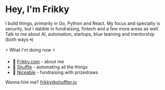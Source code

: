 # Hey, I'm Frikky 
I build things, primarily in Go, Python and React. My focus and specialty is security, but I dabble in fundraising, fintech and a few more areas as well. Talk to me about AI, automation, startups, blue teaming and mentorship (both ways :cyclone:)

:zap: What I'm doing now :zap:
* :raising_hand: [Frikky.com](https://frikky.com) - about me
* :ocean: [Shuffle](https://shuffler.io) - automating all the things 
* :pray: [Niceable](https://niceable.co) - fundraising with prizedraws

Wanna hire me? [frikky@shuffler.io](mailto:frikky@shuffler.io)
